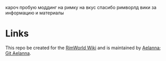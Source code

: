 кароч пробую моддинг на римку на вкус
спасибо римворлд вики за информацию и материалы


# Links

This repo be created for the [RimWorld Wiki](https://rimworldwiki.com/wiki/Main_Page) and is maintained by [Aelanna](https://www.reddit.com/user/Aelanna/); [Git Aelanna](https://github.com/Aelanna/ExampleMeleeWeapon).
